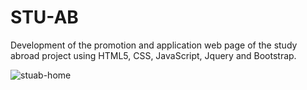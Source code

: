 # STU-AB

Development of the promotion and application web page of the study abroad project using HTML5, CSS, JavaScript, Jquery and Bootstrap.


![stuab-home](https://github.com/yagmurnizamoglu/STU-AB/assets/121121393/d9feafe1-ea8c-4f0b-9766-27cb88d8138e)
